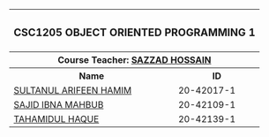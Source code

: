 <p align="center">
<table>
  <tr>
    <th colspan="2"><h3>CSC1205	OBJECT ORIENTED PROGRAMMING 1</h3></h>
  </tr>
  
  <tr>
  <th colspan="2">Course Teacher: <a href="https://github.com/hsazzad-prog">SAZZAD HOSSAIN</a></th>
  </tr>
  
  <tr>
    <th>Name</th>
    <th>ID</th>
  </tr>
  
  <tr>
    <td><a href="https://github.com/Arifeenhamim">SULTANUL ARIFEEN HAMIM</a></td>
    <td>20-42017-1</td>
  </tr>
  
  <tr>
    <td><a href="https://github.com/sajidmahbub10">SAJID IBNA MAHBUB</a></td>
    <td>20-42109-1</td>
  </tr>
  
  <tr>
    <td><a href="https://github.com/tahmid888">TAHAMIDUL HAQUE</a></td>
    <td>20-42139-1</td>
  </tr>
</table>
</P>
